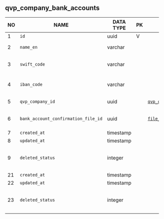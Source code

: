 qvp_company_bank_accounts
----------------------------


NO | NAME | DATA TYPE | PK | FK | DESCRIPTION            
---|------|-----------|----|----|-------------
1|`id` | uuid | V |  | 
2|`name_en` | varchar |  |  | Display name in English
3|`swift_code` | varchar |  |  | SWIFT code (BIC) - Bank id code
4|`iban_code` | varchar |  |  | IBAN - account number
5|`qvp_company_id` | uuid |  | [`qvp_companies`](qvp_companies.md) | Account owner
6|`bank_account_confirmation_file_id` | uuid |  | [`file_storage`](file_storage.md) | Bank account confirmation file
7|`created_at` | timestamp |  |  | 
8|`updated_at` | timestamp |  |  | 
9|`deleted_status` | integer |  |  | 0 - active record, 1 - deleted record.
21|`created_at` | timestamp |  |  | 
22|`updated_at` | timestamp |  |  | 
23|`deleted_status` | integer |  |  | 0 - active record, 1 - deleted record.
